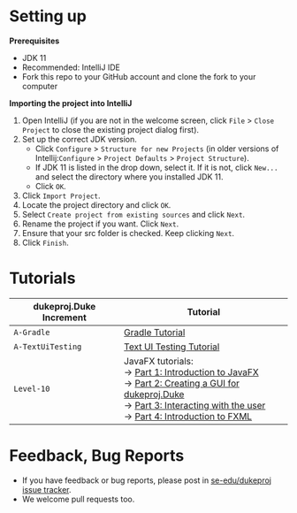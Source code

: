 # Setting up

**Prerequisites**

* JDK 11
* Recommended: IntelliJ IDE
* Fork this repo to your GitHub account and clone the fork to your computer

**Importing the project into IntelliJ**

1. Open IntelliJ (if you are not in the welcome screen, click `File` > `Close Project` to close the existing project dialog first).
1. Set up the correct JDK version.
   * Click `Configure` > `Structure for new Projects` (in older versions of Intellij:`Configure` > `Project Defaults` > `Project Structure`).
   * If JDK 11 is listed in the drop down, select it. If it is not, click `New...` and select the directory where you installed JDK 11.
   * Click `OK`.
1. Click `Import Project`.
1. Locate the project directory and click `OK`.
1. Select `Create project from existing sources` and click `Next`.
1. Rename the project if you want. Click `Next`.
1. Ensure that your src folder is checked. Keep clicking `Next`.
1. Click `Finish`.

# Tutorials 

dukeproj.Duke Increment | Tutorial
---------------|---------------
`A-Gradle` | [Gradle Tutorial](tutorials/gradleTutorial.md)
`A-TextUiTesting` | [Text UI Testing Tutorial](tutorials/textUiTestingTutorial.md)
`Level-10` | JavaFX tutorials:<br>→ [Part 1: Introduction to JavaFX][fx1]<br>→ [Part 2: Creating a GUI for dukeproj.Duke][fx2]<br>→ [Part 3: Interacting with the user][fx3]<br>→ [Part 4: Introduction to FXML][fx4]

[fx1]: <tutorials/javaFxTutorialPart1.md>
[fx2]: <tutorials/javaFxTutorialPart2.md>
[fx3]: <tutorials/javaFxTutorialPart3.md>
[fx4]: <tutorials/javaFxTutorialPart4.md>

# Feedback, Bug Reports

* If you have feedback or bug reports, please post in [se-edu/dukeproj issue tracker](https://github.com/se-edu/duke/issues).
* We welcome pull requests too.